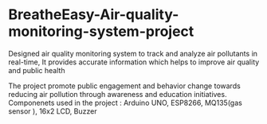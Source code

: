# BreatheEasy-Air-quality-monitoring-system-project

Designed air quality monitoring system to track and analyze air pollutants in real-time, 
It provides accurate information which helps to improve air quality and public health

The project promote public engagement and behavior change towards reducing air pollution through awareness
and education initiatives.
Componenets used in the project : Arduino UNO, ESP8266, MQ135(gas sensor ), 16x2 LCD, Buzzer
